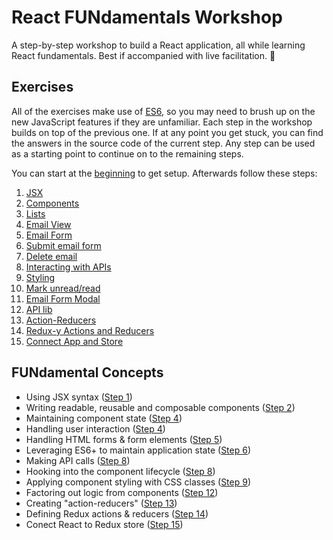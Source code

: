 # React FUNdamentals Workshop

A step-by-step workshop to build a React application, all while learning React fundamentals. Best if accompanied with live facilitation. 🙂

## Exercises

All of the exercises make use of [ES6](http://www.benmvp.com/learning-es6-series/), so you may need to brush up on the new JavaScript features if they are unfamiliar. Each step in the workshop builds on top of the previous one. If at any point you get stuck, you can find the answers in the source code of the current step. Any  step can be used as a starting point to continue on to the remaining steps.

You can start at the [beginning](00-begin/) to get setup. Afterwards follow these steps:

1. [JSX](01-jsx/)
1. [Components](02-components/)
1. [Lists](03-lists/)
1. [Email View](04-email-view/)
1. [Email Form](05-email-form/)
1. [Submit email form](06-submit-email-form/)
1. [Delete email](07-delete-email/)
1. [Interacting with APIs](08-api/)
1. [Styling](09-styling/)
1. [Mark unread/read](10-mark-unread/)
1. [Email Form Modal](11-email-form-modal/)
1. [API lib](12-api-lib/)
1. [Action-Reducers](13-action-reducers/)
1. [Redux-y Actions and Reducers](14-reduxy-actions-reducers/)
1. [Connect App and Store](15-connect-app-and-store/)

## FUNdamental Concepts

- Using JSX syntax ([Step 1](01-jsx/))
- Writing readable, reusable and composable components ([Step 2](02-components/))
- Maintaining component state ([Step 4](04-email-view/))
- Handling user interaction ([Step 4](04-email-view/))
- Handling HTML forms & form elements ([Step 5](05-email-form/))
- Leveraging ES6+ to maintain application state ([Step 6](06-submit-email-form/))
- Making API calls ([Step 8](08-api/))
- Hooking into the component lifecycle ([Step 8](08-api/))
- Applying component styling with CSS classes ([Step 9](09-styling/))
- Factoring out logic from components ([Step 12](12-api-lib/))
- Creating "action-reducers" ([Step 13](13-action-reducers/))
- Defining Redux actions & reducers ([Step 14](14-reduxy-actions-reducers/))
- Conect React to Redux store ([Step 15](15-connect-app-and-store/))
